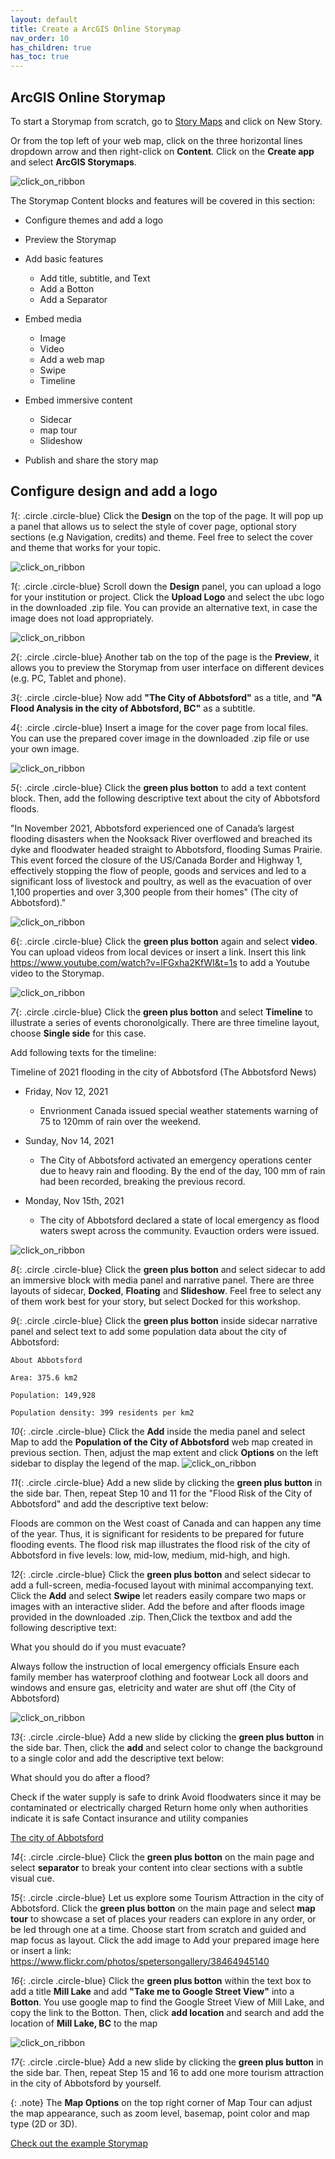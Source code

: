 ```yaml
---
layout: default
title: Create a ArcGIS Online Storymap
nav_order: 10
has_children: true
has_toc: true
---
```

## ArcGIS Online Storymap

To start a Storymap from scratch, go to [Story Maps](https://doc.arcgis.com/en/arcgis-storymaps/gallery/?rsource=https%3A%2F%2Fwww.esri.com%2Fen-us%2Farcgis%2Fproducts%2Farcgis-storymaps%2Fstories) and click on New Story.

Or from the top left of your web map, click on the three horizontal lines dropdown arrow and then right-click on **Content**. Click on the **Create app** and select **ArcGIS Storymaps**.

![click_on_ribbon](images/story1.png) 

The Storymap Content blocks and features will be covered in this section:
- Configure themes and add a logo
- Preview the Storymap
- Add basic features
    - Add title, subtitle, and Text
    - Add a Botton
    - Add a Separator

- Embed media
    - Image
    - Video
    - Add a web map
    - Swipe
    - Timeline

- Embed immersive content
    - Sidecar
    - map tour
    - Slideshow

- Publish and share the story map

## Configure design and add a logo

*1*{: .circle .circle-blue} Click the **Design** on the top of the page. It will pop up a panel that allows us to select the style of cover page, optional story sections (e.g Navigation, credits) and theme. Feel free to select the cover and theme that works for your topic. 

![click_on_ribbon](images/story2.png) 

*1*{: .circle .circle-blue} Scroll down the **Design** panel, you can upload a logo for your institution or project. Click the **Upload Logo** and select the ubc logo in the downloaded .zip file. You can provide an alternative text, in case the image does not load appropriately.

![click_on_ribbon](images/story3.png)

*2*{: .circle .circle-blue} Another tab on the top of the page is the **Preview**, it allows you to preview the Storymap from user interface on different devices (e.g. PC, Tablet and phone).

*3*{: .circle .circle-blue} Now add **"The City of Abbotsford"** as a title, and **"A Flood Analysis in the city of Abbotsford, BC"** as a subtitle.

*4*{: .circle .circle-blue} Insert a image for the cover page from local files. You can use the prepared cover image in the downloaded .zip file or use your own image.

![click_on_ribbon](images/Story4.png)

*5*{: .circle .circle-blue} Click the **green plus botton** to add a text content block. Then, add the following descriptive text about the city of Abbotsford floods. 

"In November 2021, Abbotsford experienced one of Canada’s largest flooding disasters when the Nooksack River overflowed and breached its dyke and floodwater headed straight to Abbotsford, flooding Sumas Prairie. This event forced the closure of the US/Canada Border and Highway 1, effectively stopping the flow of people, goods and services and led to a significant loss of livestock and poultry, as well as the evacuation of over 1,100 properties and over 3,300 people from their homes" (The city of Abbotsford)."

![click_on_ribbon](images/story5.png)

*6*{: .circle .circle-blue} Click the **green plus botton** again and select **video**. You can upload videos from local devices or insert a link. Insert this link <https://www.youtube.com/watch?v=lFGxha2KfWI&t=1s> to add a Youtube video to the Storymap.

![click_on_ribbon](images/story6.png)


*7*{: .circle .circle-blue} Click the **green plus botton** and select **Timeline** to illustrate a series of events choronolgically. There are three timeline layout, choose **Single side** for this case.

Add following texts for the timeline:

Timeline of  2021 flooding in the city of Abbotsford (The Abbotsford News)

- Friday, Nov 12, 2021
    - Envrionment Canada issued special weather statements warning of 75 to 120mm of rain over the weekend.
    
- Sunday, Nov 14, 2021
    - The City of Abbotsford activated an emergency operations center due to heavy rain and flooding. By the end of the day, 100 mm of rain had been recorded, breaking the previous record.
- Monday, Nov 15th, 2021
    - The city of Abbotsford declared a state of local emergency as flood waters swept across the community. Evauction orders were issued.

![click_on_ribbon](images/story7.png)

*8*{: .circle .circle-blue} Click the **green plus botton** and select sidecar to add an immersive block with media panel and narrative panel. There are three layouts of sidecar, **Docked**, **Floating** and **Slideshow**. Feel free to select any of them work best for your story, but select Docked for this workshop.

*9*{: .circle .circle-blue} Click the **green plus botton** inside sidecar narrative panel and select text to add some population data about the city of Abbotsford:

    About Abbotsford

    Area: 375.6 km2

    Population: 149,928

    Population density: 399 residents per km2

*10*{: .circle .circle-blue} Click the **Add** inside the media panel and select Map to add the **Population of the City of Abbotsford** web map created in previous section. Then, adjust the map extent and click **Options** on the left sidebar to display the legend of the map.
![click_on_ribbon](images/story8.png)

*11*{: .circle .circle-blue} Add a new slide by clicking the **green plus button** in the side bar. Then, repeat Step 10 and 11 for the "Flood Risk of the City of Abbotsford" and add the descriptive text below:

Floods are common on the West coast of Canada and can happen any time of the year. Thus, it is significant for residents to be prepared for future flooding events. The flood risk map illustrates the flood risk of the city of Abbotsford in five levels: low, mid-low, medium, mid-high, and high.

*12*{: .circle .circle-blue} Click the **green plus botton** and select sidecar to add a full-screen, media-focused layout with minimal accompanying text. Click the **Add** and select **Swipe** let readers easily compare two maps or images with an interactive slider. Add the before and after floods image provided in the downloaded .zip.
Then,Click the textbox and add the following descriptive text: 

What you should do if you must evacuate?

Always follow the instruction of local emergency officials
Ensure each family member has waterproof clothing and footwear
Lock all doors and windows and ensure gas, eletricity and water are shut off
(the City of Abbotsford)

![click_on_ribbon](images/story9.png)


*13*{: .circle .circle-blue} Add a new slide by clicking the **green plus button** in the side bar. Then, click the **add** and select color to change the background to a single color and add the descriptive text below:

What should you do after a flood?

Check if the water supply is safe to drink 
Avoid floodwaters since it may be contaminated or electrically charged
Return home only when authorities indicate it is safe
Contact insurance and utility companies

[The city of Abbotsford](https://www.abbotsford.ca/weather/flood-preparation)

*14*{: .circle .circle-blue} Click the **green plus botton** on the main page and select **separator** to break your content into clear sections with a subtle visual cue.

*15*{: .circle .circle-blue} Let us explore some Tourism Attraction in the city of Abbotsford. Click the **green plus botton** on the main page and select **map tour** to showcase a set of places your readers can explore in any order, or be led through one at a time. Choose start from scratch and guided and map focus as layout. Click the add image to Add your prepared image here or insert a link: https://www.flickr.com/photos/spetersongallery/38464945140

*16*{: .circle .circle-blue} Click the **green plus botton** within the text box to add a title **Mill Lake** and add **"Take me to Google Street View"** into a **Botton**. You use google map to find the Google Street View of Mill Lake, and copy the link to the Botton. Then, click **add location** and search and add the location of **Mill Lake, BC** to the map

![click_on_ribbon](images/story10.png)

*17*{: .circle .circle-blue} Add a new slide by clicking the **green plus button** in the side bar. Then, repeat Step 15 and 16 to add one more tourism attraction in the city of Abbotsford by yourself.

{: .note}
The **Map Options** on the top right corner of Map Tour can adjust the map appearance, such as zoom level, basemap, point color and map type (2D or 3D).

[Check out the example Storymap](https://storymaps.arcgis.com/stories/9d2a3452e2a141399ae6226a627b4a36)